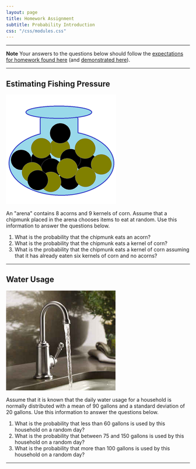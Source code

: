 ```yaml
---
layout: page
title: Homework Assignment
subtitle: Probability Introduction
css: "/css/modules.css"
---
```


----

<div class="alert alert-warning">
  <strong>Note</strong> Your answers to the questions below should follow the <a href="../../resources/hwformat" target="_blank">expectations for homework found here</a> (and <a href="../../resources/FAQ/FAQs/HWFormat_Example.pdf" target="_blank">demonstrated here</a>).
</div>

----

## Estimating Fishing Pressure
<img src="../zimgs/urn.png" alt="Urn" class="img-right">

An "arena" contains 8 acorns and 9 kernels of corn. Assume that a chipmunk placed in the arena chooses items to eat at random. Use this information to answer the questions below.

1. What is the probability that the chipmunk eats an acorn?
1. What is the probability that the chipmunk eats a kernel of corn?
1. What is the probability that the chipmunk eats a kernel of corn assuming that it has already eaten six kernels of corn and no acorns?

----

## Water Usage
<img src="../zimgs/faucet-water-usage.png" alt="Faucet" class="img-right">

Assume that it is known that the daily water usage for a household is normally distributed with a mean of 90 gallons and a standard deviation of 20 gallons. Use this information to answer the questions below.

1. What is the probability that less than 60 gallons is used by this household on a random day?
1. What is the probability that between 75 and 150 gallons is used by this household on a random day?
1. What is the probability that more than 100 gallons is used by this household on a random day?

----
